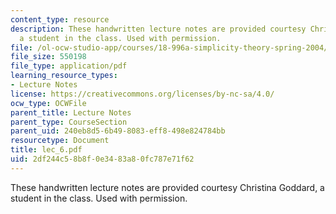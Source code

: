 ```yaml
---
content_type: resource
description: These handwritten lecture notes are provided courtesy Christina Goddard,
  a student in the class. Used with permission.
file: /ol-ocw-studio-app/courses/18-996a-simplicity-theory-spring-2004/2df244c58b8f0e3483a80fc787e71f62_lec_6.pdf
file_size: 550198
file_type: application/pdf
learning_resource_types:
- Lecture Notes
license: https://creativecommons.org/licenses/by-nc-sa/4.0/
ocw_type: OCWFile
parent_title: Lecture Notes
parent_type: CourseSection
parent_uid: 240eb8d5-6b49-8083-eff8-498e824784bb
resourcetype: Document
title: lec_6.pdf
uid: 2df244c5-8b8f-0e34-83a8-0fc787e71f62
---
```

These handwritten lecture notes are provided courtesy Christina Goddard, a student in the class. Used with permission.